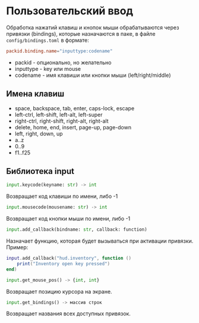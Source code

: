 # Пользовательский ввод

Обработка нажатий клавиш и кнопок мыши обрабатываются через привязки (bindings), которые назначаются в паке, в файле `config/bindings.toml` в формате:

```toml
packid.binding.name="inputtype:codename"
```

- packid - опционально, но желательно
- inputtype - key или mouse
- codename - имя клавиши или кнопки мыши (left/right/middle)

## Имена клавиш

- space, backspace, tab, enter, caps-lock, escape
- left-ctrl, left-shift, left-alt, left-super
- right-ctrl, right-shift, right-alt, right-alt
- delete, home, end, insert, page-up, page-down
- left, right, down, up
- a..z
- 0..9
- f1..f25

## Библиотека input

```python
input.keycode(keyname: str) -> int
```

Возвращает код клавиши по имени, либо -1

```python
input.mousecode(mousename: str) -> int
```

Возвращает код кнопки мыши по имени, либо -1

```python
input.add_callback(bindname: str, callback: function)
```

Назначает функцию, которая будет вызываться при активации привязки. Пример:
```lua
input.add_callback("hud.inventory", function ()
	print("Inventory open key pressed")
end)
```

```python
input.get_mouse_pos() -> {int, int}
```

Возвращает позицию курсора на экране.

```python
input.get_bindings() -> массив строк
```

Возвращает названия всех доступных привязок.
